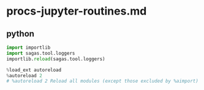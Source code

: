 # procs-jupyter-routines.md
## python
```python
import importlib
import sagas.tool.loggers
importlib.reload(sagas.tool.loggers)
```
```python
%load_ext autoreload
%autoreload 2
# %autoreload 2 Reload all modules (except those excluded by %aimport) every time before executing the Python code typed.
```



